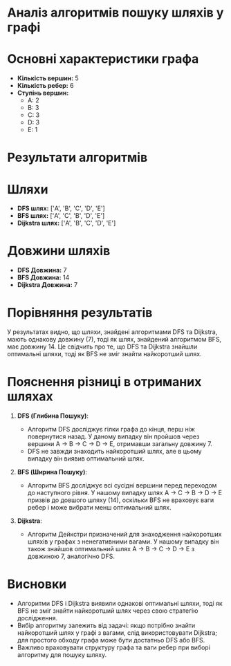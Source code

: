 # Аналіз алгоритмів пошуку шляхів у графі

# Основні характеристики графа

- **Кількість вершин:** 5
- **Кількість ребер:** 6
- **Ступінь вершин:**
  - A: 2
  - B: 3
  - C: 3
  - D: 3
  - E: 1

# Результати алгоритмів

# Шляхи

- **DFS шлях:** ['A', 'B', 'C', 'D', 'E']
- **BFS шлях:** ['A', 'C', 'B', 'D', 'E']
- **Dijkstra шлях:** ['A', 'B', 'C', 'D', 'E']

# Довжини шляхів

- **DFS Довжина:** 7
- **BFS Довжина:** 14
- **Dijkstra Довжина:** 7

# Порівняння результатів

У результатах видно, що шляхи, знайдені алгоритмами DFS та Dijkstra, мають однакову довжину (7), тоді як шлях, знайдений алгоритмом BFS, має довжину 14. Це свідчить про те, що DFS та Dijkstra знайшли оптимальні шляхи, тоді як BFS не зміг знайти найкоротший шлях.

# Пояснення різниці в отриманих шляхах

1. **DFS (Глибина Пошуку)**:
   - Алгоритм DFS досліджує гілки графа до кінця, перш ніж повернутися назад. У даному випадку він пройшов через вершини A → B → C → D → E, отримавши загальну довжину 7. 
   - DFS не завжди знаходить найкоротший шлях, але в цьому випадку він виявив оптимальний шлях.

2. **BFS (Ширина Пошуку)**:
   - Алгоритм BFS досліджує всі сусідні вершини перед переходом до наступного рівня. У нашому випадку шлях A → C → B → D → E призвів до довшого шляху (14), оскільки BFS не враховує ваги ребер і може вибрати менш оптимальний шлях.

3. **Dijkstra**:
   - Алгоритм Дейкстри призначений для знаходження найкоротших шляхів у графах з ненегативними вагами. У нашому випадку він також знайшов оптимальний шлях A → B → C → D → E з довжиною 7, аналогічно DFS.

# Висновки

- Алгоритми DFS і Dijkstra виявили однакові оптимальні шляхи, тоді як BFS не зміг знайти найкоротший шлях через свою стратегію дослідження.
- Вибір алгоритму залежить від задачі: якщо потрібно знайти найкоротший шлях у графі з вагами, слід використовувати Dijkstra; для простого обходу графа може бути достатньо DFS або BFS.
- Важливо враховувати структуру графа та ваги ребер при виборі алгоритму для пошуку шляху.